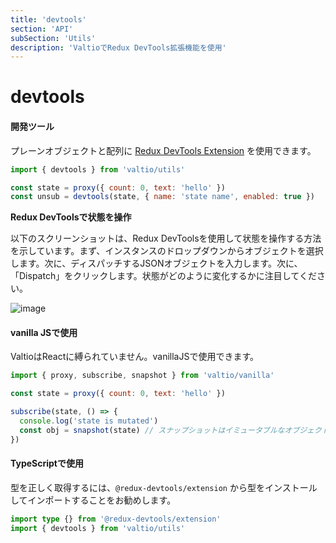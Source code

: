 ```yaml
---
title: 'devtools'
section: 'API'
subSection: 'Utils'
description: 'ValtioでRedux DevTools拡張機能を使用'
---
```


# devtools

#### 開発ツール

プレーンオブジェクトと配列に [Redux DevTools Extension](https://github.com/reduxjs/redux-devtools) を使用できます。

```jsx
import { devtools } from 'valtio/utils'

const state = proxy({ count: 0, text: 'hello' })
const unsub = devtools(state, { name: 'state name', enabled: true })
```

**Redux DevToolsで状態を操作**

以下のスクリーンショットは、Redux DevToolsを使用して状態を操作する方法を示しています。まず、インスタンスのドロップダウンからオブジェクトを選択します。次に、ディスパッチするJSONオブジェクトを入力します。次に、「Dispatch」をクリックします。状態がどのように変化するかに注目してください。

![image](https://user-images.githubusercontent.com/6372489/141134955-26e9ffce-1e2a-4c8c-a9b3-d9da739610fe.png)

#### vanilla JSで使用

ValtioはReactに縛られていません。vanillaJSで使用できます。

```jsx
import { proxy, subscribe, snapshot } from 'valtio/vanilla'

const state = proxy({ count: 0, text: 'hello' })

subscribe(state, () => {
  console.log('state is mutated')
  const obj = snapshot(state) // スナップショットはイミュータブルなオブジェクト
})
```

#### TypeScriptで使用

型を正しく取得するには、`@redux-devtools/extension` から型をインストールしてインポートすることをお勧めします。

```ts
import type {} from '@redux-devtools/extension'
import { devtools } from 'valtio/utils'
```
